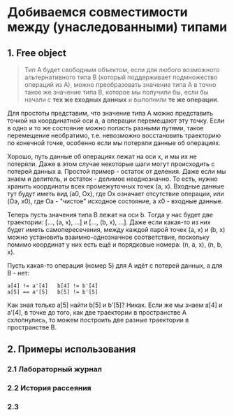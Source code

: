 # Добиваемся совместимости между (унаследованными) типами

## 1. Free object
> Тип A будет свободным объектом,
  если для любого возможного альтернативного типа B
  (который поддерживает подмножество операций из A),
  можно преобразовать значение типа A в точно такое же значение типа B,
  которое мы получили бы, если бы начали с **тех же входных данных**
  и выполнили **те же операции**.

Для простоты представим, что значение типа A
можно представить точкой на координатной оси a,
а операции перемещают эту точку.
Если в одно и то же состояние можно попасть разными путями,
такое перемещение необратимо,
т.е. невозможно восстановить траекторию по конечной точке,
особенно если мы потеряли данные об операциях.

Хорошо, путь данные об операциях лежат на оси x,
и мы их не потеряли.
Даже в этом случае некоторые шаги могут происходить с потерей данных a.
Простой пример - остаток от деления.
Даже если мы знаем и делитель, и остаток - делимое неоднозначно.
То есть, нужно хранить координаты всех промежуточных точек (a, x).
Входные данные тут будут иметь вид (a0, Ox),
где Ox означает отсутствие операции,
или (Oa, x0), где Oa - "чистое" исходное состояние,
а x0 - входные данные.

Теперь пусть значения типа B лежат на оси b.
Тогда у нас будет две траектории: [..., (a, x), ...] и [..., (b, x), ...].
Даже если какая-то из них будет иметь самопересечения,
между каждой парой точек (a, x) и (b, x) можно установить
взаимно-однозначное соответствие,
поскольку помимо координат у них есть ещё и порядковые номера:
(n, a, x), (n, b, x).

Пусть какая-то операция (номер 5) для A идёт с потерей данных, а для B - нет:
```
a[4] != a'[4]   b[4] != b'[4]
a[5] == a'[5]   b[5] != b'[5]
```
Как зная только a[5] найти b[5] и b'[5]?
Никак.
Если же мы знаем a[4] и a'[4],
в точке до того, как две траектории в пространстве A схлопнулись,
то можем построить две разные траектории в пространстве B.


## 2. Примеры использования

### 2.1 Лабораторный журнал

### 2.2 История рассеяния

### 2.3
